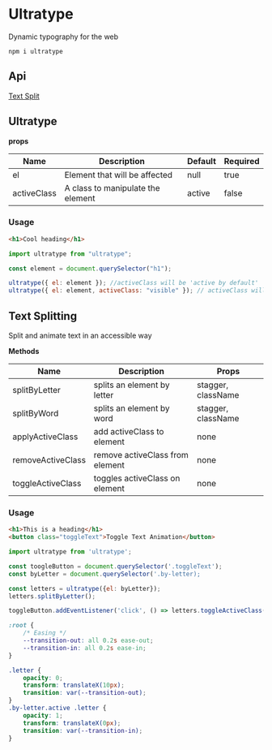 # Ultratype

Dynamic typography for the web

`npm i ultratype`

## Api

[Text Split](https://github.com/frzrbox/ultratype#text-split)

## Ultratype

**props**

<!-- prettier-ignore -->
| Name        | Description                       | Default | Required |
|-------------|-----------------------------------|---------|----------|
| el          | Element that will be affected     | null    | true     |
| activeClass | A class to manipulate the element | active  | false    |

### Usage

```html
<h1>Cool heading</h1>
```

```js
import ultratype from "ultratype";

const element = document.querySelector("h1");

ultratype({ el: element }); //activeClass will be 'active by default'
ultratype({ el: element, activeClass: "visible" }); // activeClass will be 'visible'
```

## Text Splitting

Split and animate text in an accessible way

**Methods**

<!-- prettier-ignore -->
| Name              | Description                     | Props              |
| ----------------- | ------------------------------- | ------------------ |
| splitByLetter     | splits an element by letter     | stagger, className |
| splitByWord       | splits an element by word       | stagger, className |
| applyActiveClass  | add activeClass to element      | none               |
| removeActiveClass | remove activeClass from element | none               |
| toggleActiveClass | toggles activeClass on element  | none               |

### Usage

```html
<h1>This is a heading</h1>
<button class="toggleText">Toggle Text Animation</button>
```

```js
import ultratype from 'ultratype';

const toogleButton = document.querySelector('.toggleText');
const byLetter = document.querySelector('.by-letter);

const letters = ultratype({el: byLetter});
letters.splitByLetter();

toggleButton.addEventListener('click', () => letters.toggleActiveClass())
```

```css
:root {
	/* Easing */
	--transition-out: all 0.2s ease-out;
	--transition-in: all 0.2s ease-in;
}

.letter {
	opacity: 0;
	transform: translateX(10px);
	transition: var(--transition-out);
}
.by-letter.active .letter {
	opacity: 1;
	transform: translateX(0px);
	transition: var(--transition-in);
}
```
